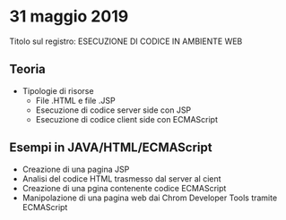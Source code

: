 31 maggio 2019
==============

Titolo sul registro: ESECUZIONE DI CODICE IN AMBIENTE WEB

## Teoria

- Tipologie di risorse
  - File .HTML e file .JSP
  - Esecuzione di codice server side con JSP
  - Esecuzione di codice client side con ECMAScript

## Esempi in JAVA/HTML/ECMAScript

- Creazione di una pagina JSP
- Analisi del codice HTML trasmesso dal server al cient
- Creazione di una pgina contenente codice ECMAScript
- Manipolazione di una pagina web dai Chrom Developer Tools tramite ECMAScript
